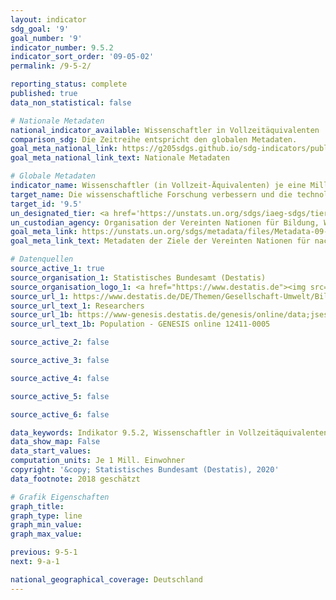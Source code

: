 ```yaml
---
layout: indicator
sdg_goal: '9'
goal_number: '9'
indicator_number: 9.5.2
indicator_sort_order: '09-05-02'
permalink: /9-5-2/

reporting_status: complete
published: true
data_non_statistical: false

# Nationale Metadaten
national_indicator_available: Wissenschaftler in Vollzeitäquivalenten
comparison_sdg: Die Zeitreihe entspricht den globalen Metadaten.
goal_meta_national_link: https://g205sdgs.github.io/sdg-indicators/public/MetaDe/9.5.2.pdf
goal_meta_national_link_text: Nationale Metadaten

# Globale Metadaten
indicator_name: Wissenschaftler (in Vollzeit-Äquivalenten) je eine Million Einwohner
target_name: Die wissenschaftliche Forschung verbessern und die technologischen Kapazitäten der Industriesektoren in allen Ländern und insbesondere in den Entwicklungsländern ausbauen und zu diesem Zweck bis 2030 unter anderem Innovationen fördern und die Anzahl der im Bereich Forschung und Entwicklung tätigen Personen je 1 Million Menschen sowie die öffentlichen und privaten Ausgaben für Forschung und Entwicklung beträchtlich erhöhen
target_id: '9.5'
un_designated_tier: <a href='https://unstats.un.org/sdgs/iaeg-sdgs/tier-classification/' title='Klicken Sie hier um weitere Informationen zur UN-Tier-Klassifikation zu erhalten.'>Tier I</a>
un_custodian_agency: Organisation der Vereinten Nationen für Bildung, Wissenschaft und Kultur (UNESCO)
goal_meta_link: https://unstats.un.org/sdgs/metadata/files/Metadata-09-05-02.pdf
goal_meta_link_text: Metadaten der Ziele der Vereinten Nationen für nachhaltige Entwicklung

# Datenquellen
source_active_1: true
source_organisation_1: Statistisches Bundesamt (Destatis)
source_organisation_logo_1: <a href="https://www.destatis.de"><img src="https://g205sdgs.github.io/sdg-indicators/public/OrgImgDe/destatis.png" alt="Logo destatis" style="height:60px; width:148px"/></a>
source_url_1: https://www.destatis.de/DE/Themen/Gesellschaft-Umwelt/Bildung-Forschung-Kultur/Forschung-Entwicklung/_inhalt.html
source_url_text_1: Researchers
source_url_1b: https://www-genesis.destatis.de/genesis/online/data;jsessionid=C9640DAF86D6F6345384F4FA568F4178.tomcat_GO_2_1?operation=abruftabelleAbrufen&selectionname=12411-0005&levelindex=1&levelid=1527059734670&index=30
source_url_text_1b: Population - GENESIS online 12411-0005

source_active_2: false

source_active_3: false

source_active_4: false

source_active_5: false

source_active_6: false

data_keywords: Indikator 9.5.2, Wissenschaftler in Vollzeitäquivalenten, Organisation der Vereinten Nationen für Bildung, Wissenschaft und Kultur (UNESCO)
data_show_map: False
data_start_values: 
computation_units: Je 1 Mill. Einwohner
copyright: '&copy; Statistisches Bundesamt (Destatis), 2020'
data_footnote: 2018 geschätzt

# Grafik Eigenschaften
graph_title: 
graph_type: line
graph_min_value: 
graph_max_value: 

previous: 9-5-1
next: 9-a-1

national_geographical_coverage: Deutschland
---
```


